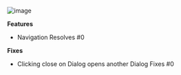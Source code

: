 ![image]()

**Features**
- Navigation
  Resolves #0

**Fixes**
- Clicking close on Dialog opens another Dialog
  Fixes #0
